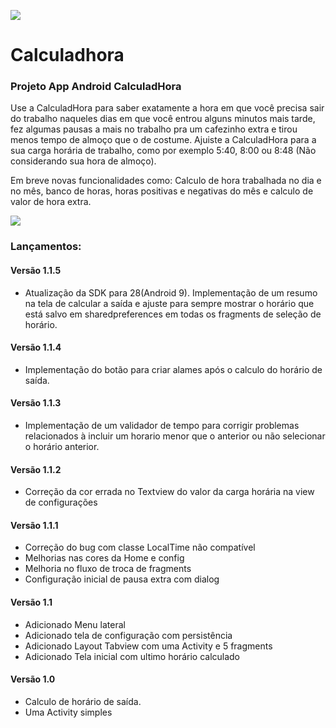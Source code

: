 ![](https://img.shields.io/badge/Vers%C3%A3o-1.1.5-brightgreen.svg)
# Calculadhora
### Projeto App Android CalculadHora
Use  a CalculadHora para saber exatamente a hora em que você precisa sair do trabalho naqueles dias em que você entrou alguns minutos mais tarde, fez algumas pausas a mais no trabalho pra um cafezinho extra e tirou menos tempo de almoço que o de costume.
Ajuiste a CalculadHora para a sua carga horária de trabalho, como por exemplo 5:40, 8:00 ou 8:48 (Não considerando sua hora de almoço).

Em breve novas funcionalidades como: Calculo de hora trabalhada no dia e no mês, banco de horas, horas positivas e negativas do mês e calculo de valor de hora extra.

![](https://github.com/tiefz/calculadhora/blob/master/samples/calculadhora-logo128.png)

### Lançamentos:

#### Versão 1.1.5
- Atualização da SDK para 28(Android 9). Implementação de um resumo na tela de calcular a saída e ajuste para sempre mostrar o horário que está salvo em sharedpreferences em todas os fragments de seleção de horário. 

#### Versão 1.1.4
- Implementação do botão para criar alames após o calculo do horário de saída. 

#### Versão 1.1.3
- Implementação de um validador de tempo para corrigir problemas relacionados à incluir um horario menor que o anterior ou não selecionar o horário anterior. 

#### Versão 1.1.2
- Correção da cor errada no Textview do valor da carga horária na view de configurações

#### Versão 1.1.1
- Correção do bug com classe LocalTime não compatível
- Melhorias nas cores da Home e config
- Melhoria no fluxo de troca de fragments
- Configuração inicial de pausa extra com dialog

#### Versão 1.1
- Adicionado Menu lateral
- Adicionado tela de configuração com persistência
- Adicionado Layout Tabview com uma Activity e 5 fragments
- Adicionado Tela inicial com ultimo horário calculado

#### Versão 1.0
- Calculo de horário de saída. 
- Uma Activity simples

